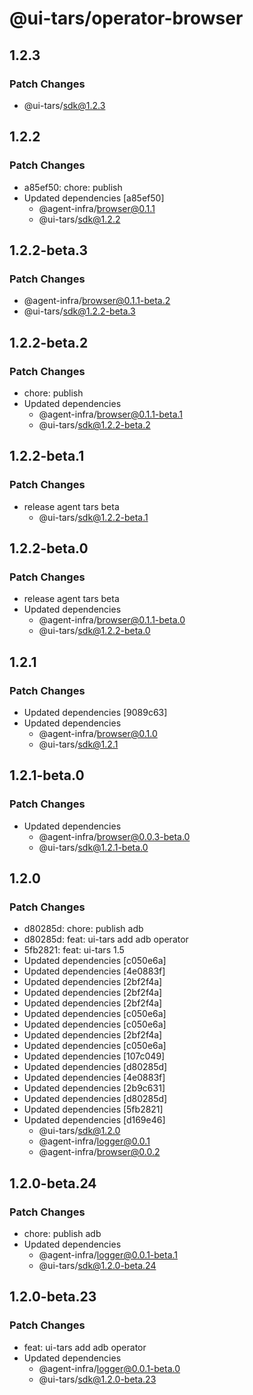 # @ui-tars/operator-browser

## 1.2.3

### Patch Changes

- @ui-tars/sdk@1.2.3

## 1.2.2

### Patch Changes

- a85ef50: chore: publish
- Updated dependencies [a85ef50]
  - @agent-infra/browser@0.1.1
  - @ui-tars/sdk@1.2.2

## 1.2.2-beta.3

### Patch Changes

- @agent-infra/browser@0.1.1-beta.2
- @ui-tars/sdk@1.2.2-beta.3

## 1.2.2-beta.2

### Patch Changes

- chore: publish
- Updated dependencies
  - @agent-infra/browser@0.1.1-beta.1
  - @ui-tars/sdk@1.2.2-beta.2

## 1.2.2-beta.1

### Patch Changes

- release agent tars beta
  - @ui-tars/sdk@1.2.2-beta.1

## 1.2.2-beta.0

### Patch Changes

- release agent tars beta
- Updated dependencies
  - @agent-infra/browser@0.1.1-beta.0
  - @ui-tars/sdk@1.2.2-beta.0

## 1.2.1

### Patch Changes

- Updated dependencies [9089c63]
- Updated dependencies
  - @agent-infra/browser@0.1.0
  - @ui-tars/sdk@1.2.1

## 1.2.1-beta.0

### Patch Changes

- Updated dependencies
  - @agent-infra/browser@0.0.3-beta.0
  - @ui-tars/sdk@1.2.1-beta.0

## 1.2.0

### Patch Changes

- d80285d: chore: publish adb
- d80285d: feat: ui-tars add adb operator
- 5fb2821: feat: ui-tars 1.5
- Updated dependencies [c050e6a]
- Updated dependencies [4e0883f]
- Updated dependencies [2bf2f4a]
- Updated dependencies [2bf2f4a]
- Updated dependencies [2bf2f4a]
- Updated dependencies [c050e6a]
- Updated dependencies [c050e6a]
- Updated dependencies [2bf2f4a]
- Updated dependencies [c050e6a]
- Updated dependencies [107c049]
- Updated dependencies [d80285d]
- Updated dependencies [4e0883f]
- Updated dependencies [2b9c631]
- Updated dependencies [d80285d]
- Updated dependencies [5fb2821]
- Updated dependencies [d169e46]
  - @ui-tars/sdk@1.2.0
  - @agent-infra/logger@0.0.1
  - @agent-infra/browser@0.0.2

## 1.2.0-beta.24

### Patch Changes

- chore: publish adb
- Updated dependencies
  - @agent-infra/logger@0.0.1-beta.1
  - @ui-tars/sdk@1.2.0-beta.24

## 1.2.0-beta.23

### Patch Changes

- feat: ui-tars add adb operator
- Updated dependencies
  - @agent-infra/logger@0.0.1-beta.0
  - @ui-tars/sdk@1.2.0-beta.23
